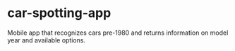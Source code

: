 # car-spotting-app
Mobile app that recognizes cars pre-1980 and returns information on model year and available options.
